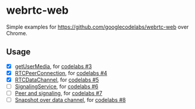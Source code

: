 # webrtc-web

Simple examples for https://github.com/googlecodelabs/webrtc-web over Chrome.

## Usage

- [x] [getUserMedia](https://ossrs.net/webrtc-web/getUserMedia.html), for [codelabs #3](https://codelabs.developers.google.com/codelabs/webrtc-web/#3)
- [x] [RTCPeerConnection](https://ossrs.net/webrtc-web/RTCPeerConnection.html), for [codelabs #4](https://codelabs.developers.google.com/codelabs/webrtc-web/#4)
- [x] [RTCDataChannel](https://ossrs.net/webrtc-web/RTCDataChannel.html), for [codelabs #5](https://codelabs.developers.google.com/codelabs/webrtc-web/#5)
- [ ] [SignalingService](#), for [codelabs #6](https://codelabs.developers.google.com/codelabs/webrtc-web/#6)
- [ ] [Peer and signaling](#), for [codelabs #7](https://codelabs.developers.google.com/codelabs/webrtc-web/#7)
- [ ] [Snapshot over data channel](#), for [codelabs #8](https://codelabs.developers.google.com/codelabs/webrtc-web/#8)
